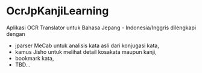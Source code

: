 # OcrJpKanjiLearning
Aplikasi OCR Translator untuk Bahasa Jepang - Indonesia/Inggris dilengkapi dengan 
- jparser MeCab untuk analisis kata asli dari konjugasi kata,
- kamus Jisho untuk melihat detail kosakata maupun kanji,
- bookmark kata,
- TBD...
